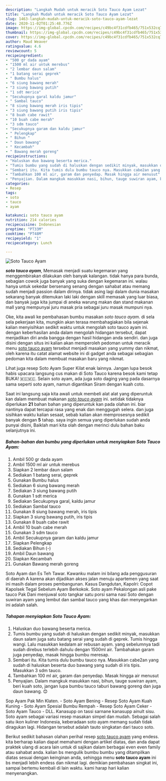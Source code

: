 ```yaml
---
description: "Langkah Mudah untuk meracik Soto Tauco Ayam Lezat"
title: "Langkah Mudah untuk meracik Soto Tauco Ayam Lezat"
slug: 1463-langkah-mudah-untuk-meracik-soto-tauco-ayam-lezat
date: 2020-11-02T01:25:48.776Z
image: https://img-global.cpcdn.com/recipes/c49bc4f31cdfb465/751x532cq70/soto-tauco-ayam-foto-resep-utama.jpg
thumbnail: https://img-global.cpcdn.com/recipes/c49bc4f31cdfb465/751x532cq70/soto-tauco-ayam-foto-resep-utama.jpg
cover: https://img-global.cpcdn.com/recipes/c49bc4f31cdfb465/751x532cq70/soto-tauco-ayam-foto-resep-utama.jpg
author: Maud Weaver
ratingvalue: 4.6
reviewcount: 5
recipeingredient:
- "500 gr dada ayam"
- "1500 ml air untuk merebus"
- "2 lembar daun salam"
- "1 batang serai geprek"
- " Bumbu halus"
- "6 siung bawang merah"
- "3 siung bawang putih"
- "1 sdt merica"
- "Secukupnya garal kaldu jamur"
- " Sambal tauco"
- "8 siung bawang merah iris tipis"
- "3 siung bawang putih iris tipis"
- "8 buah cabe rawit"
- "10 buah cabe merah"
- "3 sdm tauco"
- "Secukupnya garam dan kaldu jamur"
- " Pelengkap"
- " Bihun "
- " Daun bawang"
- " Kecambah"
- " Bawang merah goreng"
recipeinstructions:
- "Haluskan duo bawang beserta merica."
- "Tumis bumbu yang sudah di haluskan dengan sedikit minyak, masukkan daun salam juga satu batang serai yang sudah di geprek. Tumis hingga wangi. Lalu masukkan kedalam air rebusan ayam. yang sebelumnya tadi sudah direbus terlebih dahulu dengan 1500ml air. Tambahakan garam juga penyedap, masak hingga bumbu meresap."
- "Sembari itu. Kita tumis dulu bumbu tauco nya. Masukkan cabe2an yang sudah di haluskan beserta duo bawang yang sudah di iris tipis. Masukkan 3 sdm tauco."
- "Tambahkan 100 ml air, garam dan penyedap. Masak hingga air menusut"
- "Penyajian. Dalam mangkuk masukkan nasi, bihun, tauge suwiran ayam, beri kuah soto, jangan lupa bumbu tauco taburi bawang goreng dan juga daun bawang. 😊"
categories:
- Resep
tags:
- soto
- tauco
- ayam

katakunci: soto tauco ayam 
nutrition: 214 calories
recipecuisine: Indonesian
preptime: "PT33M"
cooktime: "PT48M"
recipeyield: "1"
recipecategory: Lunch

---
```



![Soto Tauco Ayam](https://img-global.cpcdn.com/recipes/c49bc4f31cdfb465/751x532cq70/soto-tauco-ayam-foto-resep-utama.jpg)

<b><i>soto tauco ayam</i></b>, Memasak menjadi suatu kegemaran yang menggembirakan dilakukan oleh banyak kalangan. tidak hanya para bunda, sebagian cowok juga banyak yang suka dengan kegemaran ini. walau hanya untuk sekedar bersenang senang dengan sahabat atau memang sudah menjadi passion dalam dirinya. tidak asing lagi dalam dunia masakan sekarang banyak ditemukan laki laki dengan skill memasak yang luar biasa, dan banyak juga kita jumpai di aneka warung makan dan stand makanan mall yang mempunyai juru masak pria sebagai juru masak mumpuni nya.

Oke, kita awali ke pembahasan bumbu masakan <i>soto tauco ayam</i>. di sela sela pekerjaan kita, mungkin akan terasa membahagiakan bila sejenak kalian menyisihkan sedikit waktu untuk mengolah soto tauco ayam ini. dengan keberhasilan anda dalam mengolah hidangan tersebut, dapat menjadikan diri anda bangga dengan hasil hidangan anda sendiri. dan juga disini dengan situs ini kalian akan memperoleh pedoman untuk meracik menu <u>soto tauco ayam</u> tersebut menjadi masakan yang yummy dan nikmat, oleh karena itu catat alamat website ini di gadget anda sebagai sebagian pedoman kita dalam membuat masakan baru yang nikmat.

Lihat juga resep Soto Ayam Super Kilat enak lainnya. Jangan lupa besok habis upacara langsung cus makan di Soto Tauco karena besok kami tetap BUKA! 🇲🇨🇲🇨. Selain soto ayam, ada juga soto daging yang pada dasarnya sama seperti soto ayam, namun digantikan Siram dengan kuah coto.


Saat ini langsung saja kita awali untuk membeli alat alat yang diperuntuk kan dalam membuat makanan <u><i>soto tauco ayam</i></u> ini. setidak tidaknya diperlukan <b>21</b> bahan bahan yang diperuntuk kan pada olahan ini. biar nantinya dapat tercapai rasa yang enak dan menggugah selera. dan juga sisihkan waktu kalian sesaat, sebab kalian akan memprosesnya sedikit banyak dengan <b>5</b> tahap. saya ingin semua yang diperlukan sudah anda punyai disini, Baiklah mari kita olah dengan merinci dulu bahan baku selanjutnya ini.

<!--inarticleads1-->

##### Bahan-bahan dan bumbu yang diperlukan untuk menyiapkan Soto Tauco Ayam:

1. Ambil 500 gr dada ayam
1. Ambil 1500 ml air untuk merebus
1. Siapkan 2 lembar daun salam
1. Sediakan 1 batang serai, geprek
1. Gunakan  Bumbu halus
1. Sediakan 6 siung bawang merah
1. Sediakan 3 siung bawang putih
1. Gunakan 1 sdt merica
1. Sediakan Secukupnya garal, kaldu jamur
1. Sediakan  Sambal tauco
1. Gunakan 8 siung bawang merah, iris tipis
1. Siapkan 3 siung bawang putih, iris tipis
1. Gunakan 8 buah cabe rawit
1. Ambil 10 buah cabe merah
1. Gunakan 3 sdm tauco
1. Ambil Secukupnya garam dan kaldu jamur
1. Siapkan  Pelengkap
1. Sediakan  Bihun (-)
1. Ambil  Daun bawang
1. Siapkan  Kecambah
1. Gunakan  Bawang merah goreng


Soto Ayam dan Es Teh Tawar. Kawanku malam ini bilang ada penggusuran di daerah A karena akan dijadikan akses jalan menuju apartemen yang saat ini masih dalam proses pembangunan. Kasus Dangdutan, Kapolri: Copot Kapolsek Tegal Sebelum Ayam Berkokok. Soto ayam Pekalongan asli pake tauco Pak Dani menjuwal soto tangkar satu porsi sama nasi Soto dengan suwiran ayam yang lembut dan sambal tauco yang khas dan menyegarkan ini adalah salah. 

<!--inarticleads2-->

##### Tahapan menyiapkan Soto Tauco Ayam:

1. Haluskan duo bawang beserta merica.
1. Tumis bumbu yang sudah di haluskan dengan sedikit minyak, masukkan daun salam juga satu batang serai yang sudah di geprek. Tumis hingga wangi. Lalu masukkan kedalam air rebusan ayam. yang sebelumnya tadi sudah direbus terlebih dahulu dengan 1500ml air. Tambahakan garam juga penyedap, masak hingga bumbu meresap.
1. Sembari itu. Kita tumis dulu bumbu tauco nya. Masukkan cabe2an yang sudah di haluskan beserta duo bawang yang sudah di iris tipis. Masukkan 3 sdm tauco.
1. Tambahkan 100 ml air, garam dan penyedap. Masak hingga air menusut
1. Penyajian. Dalam mangkuk masukkan nasi, bihun, tauge suwiran ayam, beri kuah soto, jangan lupa bumbu tauco taburi bawang goreng dan juga daun bawang. 😊


Sop Ayam Pak Min Klaten. - Soto Ayam Bening - Resep Soto Ayam Kuah Kuning - Soto Ayam Spesial Bumbu Rempah - Resep Soto Ayam Ceker - Soto Ayam Tauco - DLL. Kanasupp on tassi sarnane kanasupp ainult sisu. Soto ayam sebagai variasi resep masakan simpel dan mudah. Sebagai salah satu ikon kuliner Indonesia, keberadaan soto ayam memang sudah tidak diragukan lagi. Hidangan tersebut adalah tauto singkatan dari tauco soto. 

Berikut sedikit bahasan olahan perihal resep <u>soto tauco ayam</u> yang endess. kita berharap kalian dapat memahami dengan artikel diatas, dan anda dapat praktek ulang di acara lain untuk di sajikan dalam berbagai even even family atau sahabat anda. kalian bs mengulik bumbu bumbu yang ditampilkan diatas sesuai dengan keinginan anda, sehingga menu <b>soto tauco ayam</b> ini bs menjadi lebih endess dan nikmat lagi. demikian pembahasan singkat ini, sampai bertemu kembali di lain waktu. kami harap hari kalian menyenangkan.
